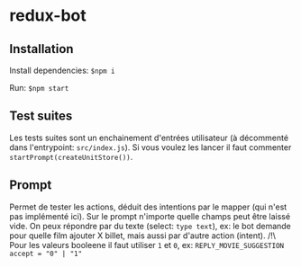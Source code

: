 # redux-bot

## Installation

Install dependencies:
`$npm i`

Run:
`$npm start`

## Test suites

Les tests suites sont un enchainement d'entrées utilisateur (à décommenté dans l'entrypoint: `src/index.js`).
Si vous voulez les lancer il faut commenter `startPrompt(createUnitStore())`.

## Prompt

Permet de tester les actions, déduit des intentions par le mapper (qui n'est pas implémenté ici).
Sur le prompt n'importe quelle champs peut être laissé vide.
On peux répondre par du texte (select: `type text`), ex: le bot demande pour quelle film ajouter X billet, mais aussi par d'autre action (intent).
/!\ Pour les valeurs booleene il faut utiliser `1` et `0`, ex: `REPLY_MOVIE_SUGGESTION accept = "0" | "1"`
